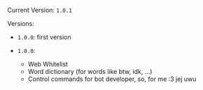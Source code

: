 Current Version: `1.0.1`

Versions:
* `1.0.0`: first version

* `1.0.0`:
    - Web Whitelist
    - Word dictionary (for words like btw, idk, ...)
    - Control commands for bot developer, so, for me :3 jej uwu
